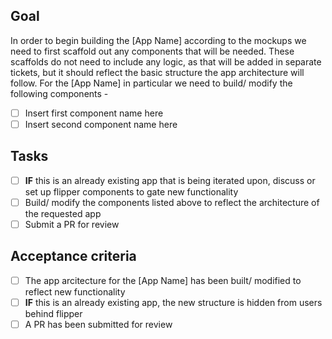 ## Goal
In order to begin building the [App Name] according to the mockups we need to first scaffold out any components that will be needed. These scaffolds do not need to include any logic, as that will be added in separate tickets, but it should reflect the basic structure the app architecture will follow. For the [App Name] in particular we need to build/ modify the following components -

- [ ] Insert first component name here
- [ ] Insert second component name here

## Tasks
- [ ] **IF** this is an already existing app that is being iterated upon, discuss or set up flipper components to gate new functionality
- [ ] Build/ modify the components listed above to reflect the architecture of the requested app
- [ ] Submit a PR for review

## Acceptance criteria
- [ ] The app arcitecture for the [App Name] has been built/ modified to reflect new functionality
- [ ] **IF** this is an already existing app, the new structure is hidden from users behind flipper
- [ ] A PR has been submitted for review
